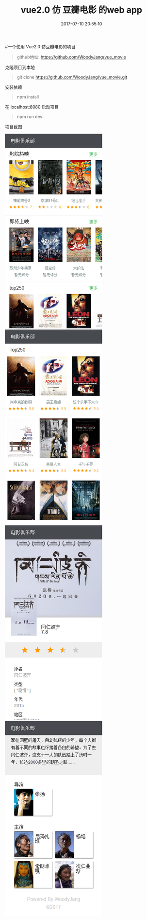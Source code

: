 ﻿---
title: vue2.0 仿 豆瓣电影 的web app
date: 2017-07-10 20:55:10
categories: [vue2]
tags: [vue2,vuex,vue-router,axios]
---
#一个使用 Vue2.0 仿豆瓣电影的项目
>github地址: https://github.com/WoodyJang/vue_movie


克隆项目到本地
>git clone https://github.com/WoodyJang/vue_movie.git

安装依赖
>npm install

在 localhost:8080 启动项目
>npm run dev

<!-- more -->

项目截图

![“图片描述”](/img/2.png)
![“图片描述”](/img/3.png)
![“图片描述”](/img/4.png)
![“图片描述”](/img/5.png)